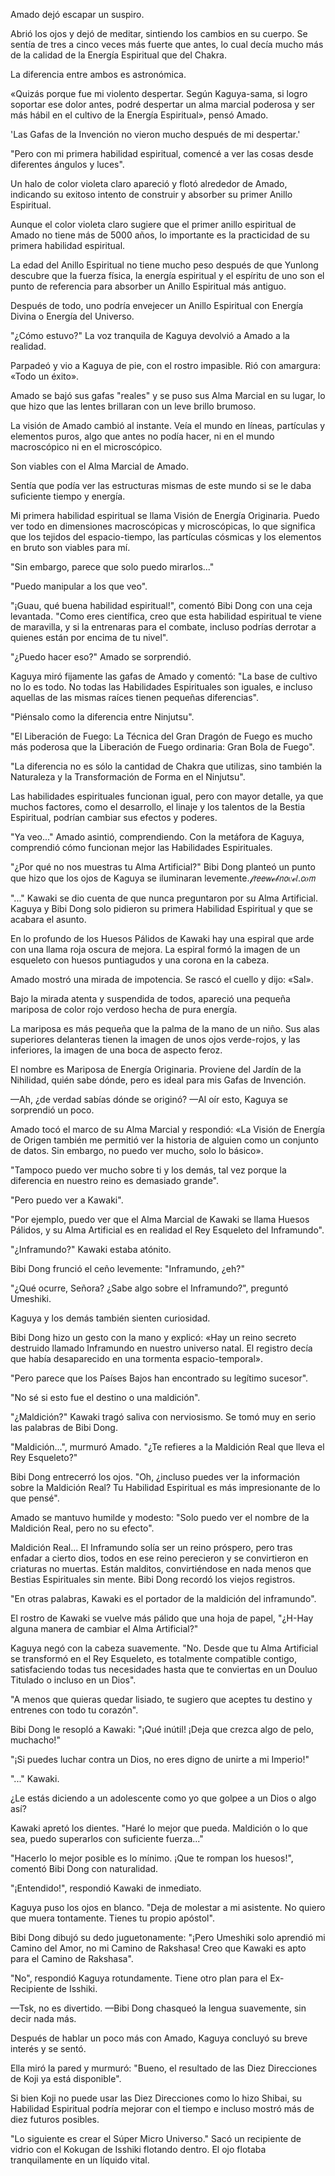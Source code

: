 
Amado dejó escapar un suspiro.

Abrió los ojos y dejó de meditar, sintiendo los cambios en su cuerpo. Se sentía de tres a cinco veces más fuerte que antes, lo cual decía mucho más de la calidad de la Energía Espiritual que del Chakra.

La diferencia entre ambos es astronómica.

«Quizás porque fue mi violento despertar. Según Kaguya-sama, si logro soportar ese dolor antes, podré despertar un alma marcial poderosa y ser más hábil en el cultivo de la Energía Espiritual», pensó Amado.

'Las Gafas de la Invención no vieron mucho después de mi despertar.'

"Pero con mi primera habilidad espiritual, comencé a ver las cosas desde diferentes ángulos y luces".

Un halo de color violeta claro apareció y flotó alrededor de Amado, indicando su exitoso intento de construir y absorber su primer Anillo Espiritual.

Aunque el color violeta claro sugiere que el primer anillo espiritual de Amado no tiene más de 5000 años, lo importante es la practicidad de su primera habilidad espiritual.

La edad del Anillo Espiritual no tiene mucho peso después de que Yunlong descubre que la fuerza física, la energía espiritual y el espíritu de uno son el punto de referencia para absorber un Anillo Espiritual más antiguo.

Después de todo, uno podría envejecer un Anillo Espiritual con Energía Divina o Energía del Universo.

"¿Cómo estuvo?" La voz tranquila de Kaguya devolvió a Amado a la realidad.

Parpadeó y vio a Kaguya de pie, con el rostro impasible. Rió con amargura: «Todo un éxito».

Amado se bajó sus gafas "reales" y se puso sus Alma Marcial en su lugar, lo que hizo que las lentes brillaran con un leve brillo brumoso.

La visión de Amado cambió al instante. Veía el mundo en líneas, partículas y elementos puros, algo que antes no podía hacer, ni en el mundo macroscópico ni en el microscópico.

Son viables con el Alma Marcial de Amado.

Sentía que podía ver las estructuras mismas de este mundo si se le daba suficiente tiempo y energía.

Mi primera habilidad espiritual se llama Visión de Energía Originaria. Puedo ver todo en dimensiones macroscópicas y microscópicas, lo que significa que los tejidos del espacio-tiempo, las partículas cósmicas y los elementos en bruto son viables para mí.

"Sin embargo, parece que solo puedo mirarlos..."

"Puedo manipular a los que veo".

"¡Guau, qué buena habilidad espiritual!", comentó Bibi Dong con una ceja levantada. "Como eres científica, creo que esta habilidad espiritual te viene de maravilla, y si la entrenaras para el combate, incluso podrías derrotar a quienes están por encima de tu nivel".

"¿Puedo hacer eso?" Amado se sorprendió.

Kaguya miró fijamente las gafas de Amado y comentó: "La base de cultivo no lo es todo. No todas las Habilidades Espirituales son iguales, e incluso aquellas de las mismas raíces tienen pequeñas diferencias".

"Piénsalo como la diferencia entre Ninjutsu".

"El Liberación de Fuego: La Técnica del Gran Dragón de Fuego es mucho más poderosa que la Liberación de Fuego ordinaria: Gran Bola de Fuego".

"La diferencia no es sólo la cantidad de Chakra que utilizas, sino también la Naturaleza y la Transformación de Forma en el Ninjutsu".

Las habilidades espirituales funcionan igual, pero con mayor detalle, ya que muchos factores, como el desarrollo, el linaje y los talentos de la Bestia Espiritual, podrían cambiar sus efectos y poderes.

"Ya veo..." Amado asintió, comprendiendo. Con la metáfora de Kaguya, comprendió cómo funcionan mejor las Habilidades Espirituales.

"¿Por qué no nos muestras tu Alma Artificial?" Bibi Dong planteó un punto que hizo que los ojos de Kaguya se iluminaran levemente.𝒻𝘳𝘦𝘦𝘸ℯ𝒷𝘯𝘰𝑣ℯ𝑙.𝘤𝑜𝘮

"..." Kawaki se dio cuenta de que nunca preguntaron por su Alma Artificial. Kaguya y Bibi Dong solo pidieron su primera Habilidad Espiritual y que se acabara el asunto.

En lo profundo de los Huesos Pálidos de Kawaki hay una espiral que arde con una llama roja oscura de mejora. La espiral formó la imagen de un esqueleto con huesos puntiagudos y una corona en la cabeza.

Amado mostró una mirada de impotencia. Se rascó el cuello y dijo: «Sal».

Bajo la mirada atenta y suspendida de todos, apareció una pequeña mariposa de color rojo verdoso hecha de pura energía.

La mariposa es más pequeña que la palma de la mano de un niño. Sus alas superiores delanteras tienen la imagen de unos ojos verde-rojos, y las inferiores, la imagen de una boca de aspecto feroz.

El nombre es Mariposa de Energía Originaria. Proviene del Jardín de la Nihilidad, quién sabe dónde, pero es ideal para mis Gafas de Invención.

—Ah, ¿de verdad sabías dónde se originó? —Al oír esto, Kaguya se sorprendió un poco.

Amado tocó el marco de su Alma Marcial y respondió: «La Visión de Energía de Origen también me permitió ver la historia de alguien como un conjunto de datos. Sin embargo, no puedo ver mucho, solo lo básico».

"Tampoco puedo ver mucho sobre ti y los demás, tal vez porque la diferencia en nuestro reino es demasiado grande".

"Pero puedo ver a Kawaki".

"Por ejemplo, puedo ver que el Alma Marcial de Kawaki se llama Huesos Pálidos, y su Alma Artificial es en realidad el Rey Esqueleto del Inframundo".

"¿Inframundo?" Kawaki estaba atónito.

Bibi Dong frunció el ceño levemente: "Inframundo, ¿eh?"

"¿Qué ocurre, Señora? ¿Sabe algo sobre el Inframundo?", preguntó Umeshiki.

Kaguya y los demás también sienten curiosidad.

Bibi Dong hizo un gesto con la mano y explicó: «Hay un reino secreto destruido llamado Inframundo en nuestro universo natal. El registro decía que había desaparecido en una tormenta espacio-temporal».

"Pero parece que los Países Bajos han encontrado su legítimo sucesor".

"No sé si esto fue el destino o una maldición".

"¿Maldición?" Kawaki tragó saliva con nerviosismo. Se tomó muy en serio las palabras de Bibi Dong.

"Maldición...", murmuró Amado. "¿Te refieres a la Maldición Real que lleva el Rey Esqueleto?"

Bibi Dong entrecerró los ojos. "Oh, ¿incluso puedes ver la información sobre la Maldición Real? Tu Habilidad Espiritual es más impresionante de lo que pensé".

Amado se mantuvo humilde y modesto: "Solo puedo ver el nombre de la Maldición Real, pero no su efecto".

Maldición Real... El Inframundo solía ser un reino próspero, pero tras enfadar a cierto dios, todos en ese reino perecieron y se convirtieron en criaturas no muertas. Están malditos, convirtiéndose en nada menos que Bestias Espirituales sin mente. Bibi Dong recordó los viejos registros.

"En otras palabras, Kawaki es el portador de la maldición del inframundo".

El rostro de Kawaki se vuelve más pálido que una hoja de papel, "¿H-Hay alguna manera de cambiar el Alma Artificial?"

Kaguya negó con la cabeza suavemente. "No. Desde que tu Alma Artificial se transformó en el Rey Esqueleto, es totalmente compatible contigo, satisfaciendo todas tus necesidades hasta que te conviertas en un Douluo Titulado o incluso en un Dios".

"A menos que quieras quedar lisiado, te sugiero que aceptes tu destino y entrenes con todo tu corazón".

Bibi Dong le resopló a Kawaki: "¡Qué inútil! ¡Deja que crezca algo de pelo, muchacho!"

"¡Si puedes luchar contra un Dios, no eres digno de unirte a mi Imperio!"

"..." Kawaki.

¿Le estás diciendo a un adolescente como yo que golpee a un Dios o algo así?

Kawaki apretó los dientes. "Haré lo mejor que pueda. Maldición o lo que sea, puedo superarlos con suficiente fuerza..."

"Hacerlo lo mejor posible es lo mínimo. ¡Que te rompan los huesos!", comentó Bibi Dong con naturalidad.

"¡Entendido!", respondió Kawaki de inmediato.

Kaguya puso los ojos en blanco. "Deja de molestar a mi asistente. No quiero que muera tontamente. Tienes tu propio apóstol".

Bibi Dong dibujó su dedo juguetonamente: "¡Pero Umeshiki solo aprendió mi Camino del Amor, no mi Camino de Rakshasa! Creo que Kawaki es apto para el Camino de Rakshasa".

"No", respondió Kaguya rotundamente. Tiene otro plan para el Ex-Recipiente de Isshiki.

—Tsk, no es divertido. —Bibi Dong chasqueó la lengua suavemente, sin decir nada más.

Después de hablar un poco más con Amado, Kaguya concluyó su breve interés y se sentó.

Ella miró la pared y murmuró: "Bueno, el resultado de las Diez Direcciones de Koji ya está disponible".

Si bien Koji no puede usar las Diez Direcciones como lo hizo Shibai, su Habilidad Espiritual podría mejorar con el tiempo e incluso mostró más de diez futuros posibles.

"Lo siguiente es crear el Súper Micro Universo." Sacó un recipiente de vidrio con el Kokugan de Isshiki flotando dentro. El ojo flotaba tranquilamente en un líquido vital.